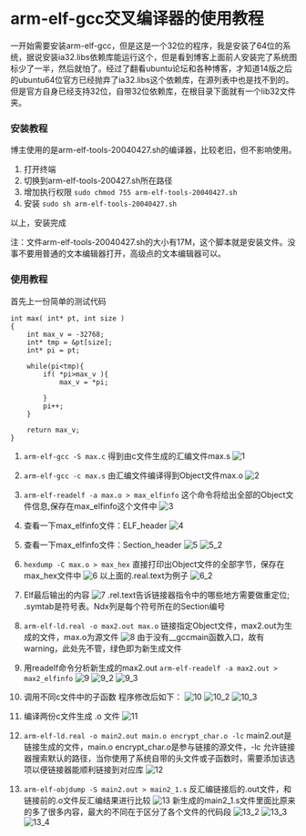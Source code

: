 # arm-elf-gcc交叉编译器的使用教程

一开始需要安装arm-elf-gcc，但是这是一个32位的程序，我是安装了64位的系统，据说安装ia32.libs依赖库能运行这个，但是看到博客上面前人安装完了系统图标少了一半，然后就怕了。经过了翻看ubuntu论坛和各种博客，才知道14版之后的ubuntu64位官方已经抛弃了ia32.libs这个依赖库，在源列表中也是找不到的。但是官方自身已经支持32位，自带32位依赖库，在根目录下面就有一个lib32文件夹。

### 安装教程

博主使用的是arm-elf-tools-20040427.sh的编译器，比较老旧，但不影响使用。

1. 打开终端
2. 切换到arm-elf-tools-200427.sh所在路径
3. 增加执行权限
	`sudo chmod 755 arm-elf-tools-20040427.sh`
4. 安装
	`sudo sh arm-elf-tools-20040427.sh`

以上，安装完成

注：文件arm-elf-tools-20040427.sh的大小有17M，这个脚本就是安装文件。没事不要用普通的文本编辑器打开，高级点的文本编辑器可以。

### 使用教程

首先上一份简单的测试代码

```
int max( int* pt, int size )
{
	int max_v = -32768;
	int* tmp = &pt[size];
	int* pi = pt;
	
	while(pi<tmp){
		if( *pi>max_v ){
			max_v = *pi;
		
		}
		pi++;
	}
	
	return max_v;	
}
```

1. `arm-elf-gcc -S max.c`
	得到由c文件生成的汇编文件max.s
	![1](https://wsine.cn-gd.ufileos.com/image/wsine-blog-image117.png)

2. `arm-elf-gcc -c max.s`
	由汇编文件编译得到Object文件max.o
	![2](https://wsine.cn-gd.ufileos.com/image/wsine-blog-image118.png)

3. `arm-elf-readelf -a max.o > max_elfinfo`
	这个命令将给出全部的Object文件信息,保存在max_elfinfo这个文件中
	![3](https://wsine.cn-gd.ufileos.com/image/wsine-blog-image119.png)

4. 查看一下max_elfinfo文件：ELF_header
	![4](https://wsine.cn-gd.ufileos.com/image/wsine-blog-image120.png)

5. 查看一下max_elfinfo文件：Section_header
	![5](https://wsine.cn-gd.ufileos.com/image/wsine-blog-image121.png)
	![5_2](https://wsine.cn-gd.ufileos.com/image/wsine-blog-image122.png)



6. `hexdump -C max.o > max_hex`
	直接打印出Object文件的全部字节，保存在max_hex文件中
	![6](https://wsine.cn-gd.ufileos.com/image/wsine-blog-image123.png)
	以上面的.real.text为例子
	![6_2](https://wsine.cn-gd.ufileos.com/image/wsine-blog-image124.png)

7. Elf最后输出的内容
	![7](https://wsine.cn-gd.ufileos.com/image/wsine-blog-image125.png)
	.rel.text告诉链接器指令中的哪些地方需要做重定位;
	.symtab是符号表。Ndx列是每个符号所在的Section编号
8. `arm-elf-ld.real -o max2.out max.o`
	链接指定Object文件，max2.out为生成的文件，max.o为源文件
	![8](https://wsine.cn-gd.ufileos.com/image/wsine-blog-image126.png)
	由于没有__gccmain函数入口，故有warning，此处先不管，绿色即为新生成文件
9. 用readelf命令分析新生成的max2.out
	`arm-elf-readelf -a max2.out > max2_elfinfo`
	![9](https://wsine.cn-gd.ufileos.com/image/wsine-blog-image127.png)
	![9_2](https://wsine.cn-gd.ufileos.com/image/wsine-blog-image128.png)
	![9_3](https://wsine.cn-gd.ufileos.com/image/wsine-blog-image129.png)

10. 调用不同c文件中的子函数
	程序修改后如下：
	![10](https://wsine.cn-gd.ufileos.com/image/wsine-blog-image130.png)
	![10_2](https://wsine.cn-gd.ufileos.com/image/wsine-blog-image131.png)
	![10_3](https://wsine.cn-gd.ufileos.com/image/wsine-blog-image132.png)

11. 编译两份c文件生成 .o 文件
	![11](https://wsine.cn-gd.ufileos.com/image/wsine-blog-image133.png)

12. `arm-elf-ld.real -o main2.out main.o encrypt_char.o -lc`
	main2.out是链接生成的文件，main.o encrypt_char.o是参与链接的源文件，-lc 允许链接器搜索默认的路径，当你使用了系统自带的头文件或子函数时，需要添加该选项以便链接器能顺利链接到对应库
	![12](https://wsine.cn-gd.ufileos.com/image/wsine-blog-image134.png)

13. `arm-elf-objdump -S main2.out > main2_1.s`
	反汇编链接后的.out文件，和链接前的.o文件反汇编结果进行比较
	![13](https://wsine.cn-gd.ufileos.com/image/wsine-blog-image135.png)
	新生成的main2_1.s文件里面比原来的多了很多内容，最大的不同在于区分了各个文件的代码段
	![13_2](https://wsine.cn-gd.ufileos.com/image/wsine-blog-image136.png)
	![13_3](https://wsine.cn-gd.ufileos.com/image/wsine-blog-image137.png)
	![13_4](https://wsine.cn-gd.ufileos.com/image/wsine-blog-image138.png)